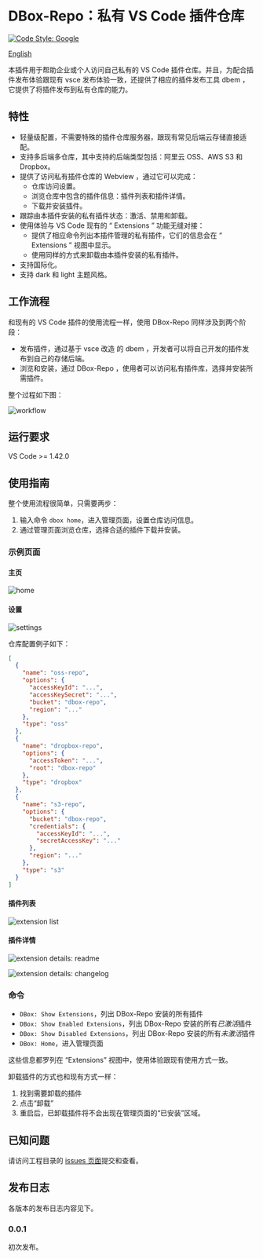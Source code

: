 # DBox-Repo：私有 VS Code 插件仓库

[![Code Style: Google](https://img.shields.io/badge/code%20style-google-blueviolet.svg)](https://github.com/google/gts)

[English](README.md)

本插件用于帮助企业或个人访问自己私有的 VS Code 插件仓库。并且，为配合插件发布体验跟现有 vsce 发布体验一致，还提供了相应的插件发布工具 dbem ，它提供了将插件发布到私有仓库的能力。

## 特性

- 轻量级配置，不需要特殊的插件仓库服务器，跟现有常见后端云存储直接适配。
- 支持多后端多仓库，其中支持的后端类型包括：阿里云 OSS、AWS S3 和 Dropbox。
- 提供了访问私有插件仓库的 Webview ，通过它可以完成：
  - 仓库访问设置。
  - 浏览仓库中包含的插件信息：插件列表和插件详情。
  - 下载并安装插件。
- 跟踪由本插件安装的私有插件状态：激活、禁用和卸载。
- 使用体验与 VS Code 现有的 “ Extensions ” 功能无缝对接：
  - 提供了相应命令列出本插件管理的私有插件，它们的信息会在 “ Extensions ” 视图中显示。
  - 使用同样的方式来卸载由本插件安装的私有插件。
- 支持国际化。
- 支持 dark 和 light 主题风格。

## 工作流程

和现有的 VS Code 插件的使用流程一样，使用 DBox-Repo 同样涉及到两个阶段：

- 发布插件，通过基于 vsce 改造 的 dbem ，开发者可以将自己开发的插件发布到自己的存储后端。
- 浏览和安装，通过 DBox-Repo ，使用者可以访问私有插件库，选择并安装所需插件。

整个过程如下图：

![workflow](workflow.png)

## 运行要求

VS Code >= 1.42.0

## 使用指南

整个使用流程很简单，只需要两步：

1. 输入命令 `dbox home`，进入管理页面，设置仓库访问信息。
1. 通过管理页面浏览仓库，选择合适的插件下载并安装。

### 示例页面

#### 主页

![home](home.jpg)

#### 设置

![settings](settings.jpg)

仓库配置例子如下：

```json
[
  {
    "name": "oss-repo",
    "options": {
      "accessKeyId": "...",
      "accessKeySecret": "...",
      "bucket": "dbox-repo",
      "region": "..."
    },
    "type": "oss"
  },
  {
    "name": "dropbox-repo",
    "options": {
      "accessToken": "...",
      "root": "dbox-repo"
    },
    "type": "dropbox"
  },
  {
    "name": "s3-repo",
    "options": {
      "bucket": "dbox-repo",
      "credentials": {
        "accessKeyId": "...",
        "secretAccessKey": "..."
      },
      "region": "..."
    },
    "type": "s3"
  }
]
```

#### 插件列表

![extension list](list.jpg)

#### 插件详情

![extension details: readme](details_readme.jpg)

![extension details: changelog](details_changelog.jpg)

### 命令

- `DBox: Show Extensions`，列出 DBox-Repo 安装的所有插件
- `DBox: Show Enabled Extensions`，列出 DBox-Repo 安装的所有*已激活*插件
- `DBox: Show Disabled Extensions`，列出 DBox-Repo 安装的所有*未激活*插件
- `DBox: Home`，进入管理页面

这些信息都罗列在 “Extensions” 视图中，使用体验跟现有使用方式一致。

卸载插件的方式也和现有方式一样：

1. 找到需要卸载的插件
1. 点击“卸载”
1. 重启后，已卸载插件将不会出现在管理页面的“已安装”区域。

## 已知问题

请访问工程目录的 [issues 页面](https://github.com/DTeam-Top/dbox-repo/issues)提交和查看。

## 发布日志

各版本的发布日志内容见下。

### 0.0.1

初次发布。
